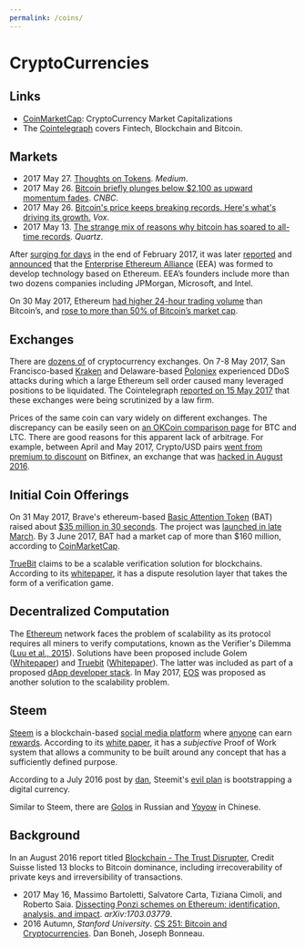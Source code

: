 ```yaml
---
permalink: /coins/
---
```

# CryptoCurrencies

## Links

* [CoinMarketCap](https://coinmarketcap.com/): CryptoCurrency Market Capitalizations
* The [Cointelegraph](https://cointelegraph.com/) covers Fintech, Blockchain and Bitcoin.

## Markets

* 2017 May 27. [Thoughts on Tokens](https://medium.com/@balajis/thoughts-on-tokens-436109aabcbe). *Medium*.
* 2017 May 26. [Bitcoin briefly plunges below $2,100 as upward momentum fades](http://www.cnbc.com/2017/05/26/bitcoin-briefly-plunges-below-2100-as-upward-momentum-fades.html). *CNBC*.
* 2017 May 26. [Bitcoin's price keeps breaking records. Here's what's driving its growth.](https://www.vox.com/new-money/2017/5/26/15687062/bitcoin-bubble-explained) *Vox*.
* 2017 May 13. [The strange mix of reasons why bitcoin has soared to all-time records](https://qz.com/981814/the-strange-mix-of-reasons-why-bitcoin-has-soared-to-all-time-records/). *Quartz*.

After [surging for days](http://www.zerohedge.com/news/2017-02-27/ethereum-soars-after-jpmorgan-intel-microsoft-and-others-form-blockchain-alliance) in the end of February 2017, it was later  [reported](http://in.reuters.com/article/ethereum-enterprises-consortium-idINKBN16717C) and [announced](http://spectrum.ieee.org/tech-talk/computing/networks/enterprise-ethereum-alliance-launches) that the [Enterprise Ethereum Alliance](https://entethalliance.org/) (EEA) was formed to develop technology based on Ethereum. EEA’s founders include more than two dozens companies including JPMorgan, Microsoft, and Intel.

On 30 May 2017, Ethereum [had higher 24-hour trading volume](https://cointelegraph.com/news/ethereum-has-higher-trade-volumes-than-bitcoin-as-fortunes-reverse) than Bitcoin’s, and [rose to more than 50% of Bitcoin’s market cap](https://www.cryptocoinsnews.com/ethereum-market-cap-rises-to-more-than-50-of-bitcoins/).

## Exchanges

There are [dozens of](https://www.cryptocoincharts.info/markets/info) of cryptocurrency exchanges. On 7-8 May 2017, San Francisco-based [Kraken](https://www.kraken.com/) and Delaware-based [Poloniex](https://poloniex.com/) experienced DDoS attacks during which a large Ethereum sell order caused many leveraged positions to be liquidated. The Cointelegraph [reported on 15 May 2017](https://cointelegraph.com/news/bitcoin-exchanges-kraken-poloniex-to-be-scrutinized-for-possible-insider-trading-manipulation) that these exchanges were being scrutinized by a law firm.

Prices of the same coin can vary widely on different exchanges. The discrepancy can be easily seen on [an OKCoin comparison page](https://www.okcoin.com/marketList.html) for BTC and LTC. There are good reasons for this apparent lack of arbitrage. For example, between April and May 2017, Crypto/USD pairs [went from premium to discount](https://medium.com/@Austerity_Sucks/why-bitfinex-went-from-a-premium-in-its-crypto-usd-pairs-to-now-a-significant-discount-e7be193d7cb0) on Bitfinex, an exchange that was [hacked in August 2016](https://en.wikipedia.org/wiki/Bitfinex_hack).

## Initial Coin Offerings

On 31 May 2017, Brave's ethereum-based [Basic Attention Token](https://basicattentiontoken.org/) (BAT) raised about [$35 million in 30 seconds](http://www.coindesk.com/35-million-30-seconds-token-sale-internet-browser-brave-sells/). The project was [launched in late March](http://www.coindesk.com/web-browser-brave-to-launch-ico-for-ethereum-ad-token/). By 3 June 2017, BAT had a market cap of more than $160 million, according to [CoinMarketCap](https://coinmarketcap.com/assets/basic-attention-token/).

[TrueBit](https://truebit.io/) claims to be a scalable verification solution for blockchains. According to its [whitepaper](https://people.cs.uchicago.edu/~teutsch/papers/truebit.pdf), it has a dispute resolution layer that takes the form of a verification game.

## Decentralized Computation

The [Ethereum](https://www.ethereum.org/) network faces the problem of scalability as its protocol requires all miners to verify computations, known as the Verifier's Dilemma ([Luu et al., 2015](http://dl.acm.org/citation.cfm?id=2813659)). Solutions have been proposed include Golem ([Whitepaper](https://golem.network/doc/Golemwhitepaper.pdf)) and [Truebit](https://truebit.io/) ([Whitepaper](https://people.cs.uchicago.edu/~teutsch/papers/truebit.pdf)). The latter was included as part of a proposed [dApp developer stack](https://medium.com/@FEhrsam/the-dapp-developer-stack-the-blockchain-industry-barometer-8d55ec1c7d4). In May 2017, [EOS](https://www.linkedin.com/pulse/ethereum-killer-here-eos-enterprise-scale-operating-sanjay-mehta) was proposed as another solution to the scalability problem.

## Steem

[Steem](https://steem.io/) is a blockchain-based [social media platform](https://steemit.com/) where [anyone](https://steemd.com/) can earn [rewards](https://steemwhales.com/). According to its [white paper](https://steem.io/SteemWhitePaper.pdf), it has a *subjective* Proof of Work system that allows a community to be built around any concept that has a sufficiently defined purpose.

According to a July 2016 post by [dan](https://steemit.com/@dan), Steemit's [evil plan](https://steemit.com/steem/@dan/steemit-s-evil-plan-for-cryptocurrency-world-domination) is bootstrapping a digital currency.

Similar to Steem, there are [Golos](https://golos.io/) in Russian and [Yoyow](https://yoyow.org/) in Chinese.

## Background

In an August 2016 report titled [Blockchain - The Trust Disrupter](http://www.the-blockchain.com/docs/Credit-Suisse-Blockchain-Trust-Disrupter.pdf), Credit Suisse listed 13 blocks to Bitcoin dominance, including irrecoverability of private keys and irreversibility of transactions.

* 2017 May 16, Massimo Bartoletti, Salvatore Carta, Tiziana Cimoli, and Roberto Saia. [Dissecting Ponzi schemes on Ethereum: identification, analysis, and impact](https://arxiv.org/abs/1703.03779). *arXiv:1703.03779*.
* 2016 Autumn, *Stanford University*. [CS 251: Bitcoin and Cryptocurrencies](https://crypto.stanford.edu/cs251/). Dan Boneh, Joseph Bonneau.

